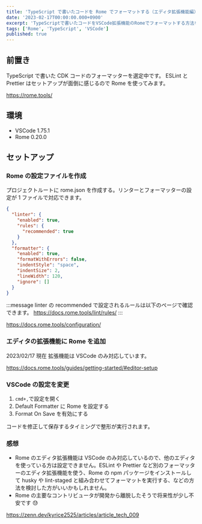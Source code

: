 ```yaml
---
title: 'TypeScript で書いたコードを Rome でフォーマットする（エディタ拡張機能編）'
date: '2023-02-17T00:00:00.000+0900'
excerpt: 'TypeScriptで書いたコードをVSCode拡張機能のRomeでフォーマットする方法を調べました。設定ファイルの作成手順やエディタ設定について解説しました。'
tags: ['Rome', 'TypeScript', 'VSCode']
published: true
---
```


## 前置き

TypeScript で書いた CDK コードのフォーマッターを選定中です。
ESLint と Prettier はセットアップが面倒に感じるので Rome を使ってみます。

https://rome.tools/

## 環境

- VSCode 1.75.1
- Rome 0.20.0

## セットアップ

### Rome の設定ファイルを作成

プロジェクトルートに rome.json を作成する。リンターとフォーマッターの設定が 1 ファイルで対応できます。

```json
{
  "linter": {
    "enabled": true,
    "rules": {
      "recommended": true
    }
  },
  "formatter": {
    "enabled": true,
    "formatWithErrors": false,
    "indentStyle": "space",
    "indentSize": 2,
    "lineWidth": 120,
    "ignore": []
  }
}
```

:::message
linter の recommended で設定されるルールは以下のページで確認できます。 https://docs.rome.tools/lint/rules/
:::

https://docs.rome.tools/configuration/

### エディタの拡張機能に Rome を追加

2023/02/17 現在 拡張機能は VSCode のみ対応しています。

<!-- ![](https://storage.googleapis.com/zenn-user-upload/294798af3cd6-20230217.png) -->

https://docs.rome.tools/guides/getting-started/#editor-setup

### VSCode の設定を変更

1. `cmd+,`で設定を開く
1. Default Formatter に Rome を設定する
1. Format On Save を有効にする

<!-- ![](https://storage.googleapis.com/zenn-user-upload/3ae5a484c1df-20230217.png) -->

<!-- ![](https://storage.googleapis.com/zenn-user-upload/a1b5259045ea-20230217.png) -->

コードを修正して保存するタイミングで整形が実行されます。

### 感想

- Rome のエディタ拡張機能は VSCode のみ対応しているので、他のエディタを使っている方は設定できません。ESLint や Prettier など別のフォーマッターのエディタ拡張機能を使う、Rome の npm パッケージをインストールして husky や lint-staged と組み合わせてフォーマットを実行する、などの方法を検討した方がいいかもしれません。
- Rome の主要なコントリビュータが開発から離脱したそうで将来性が少し不安です 😓

https://zenn.dev/kyrice2525/articles/article_tech_009
